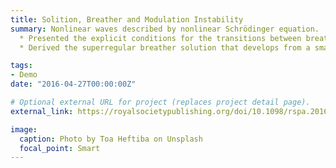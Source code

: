 ```yaml
---
title: Solition, Breather and Modulation Instability
summary: Nonlinear waves described by nonlinear Schrödinger equation.
  * Presented the explicit conditions for the transitions between breathers and solitons with different structures
  * Derived the superregular breather solution that develops from a small localized perturbation, which provide helpful insight on the nonlinear stage of modulation instability of the condensate

tags:
- Demo
date: "2016-04-27T00:00:00Z"

# Optional external URL for project (replaces project detail page).
external_link: https://royalsocietypublishing.org/doi/10.1098/rspa.2016.0681

image:
  caption: Photo by Toa Heftiba on Unsplash
  focal_point: Smart
---
```

